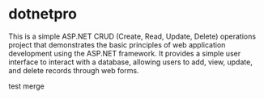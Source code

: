 # dotnetpro
This is a simple ASP.NET CRUD (Create, Read, Update, Delete) operations project that demonstrates the basic principles of web application development using the ASP.NET framework. It provides a simple user interface to interact with a database, allowing users to add, view, update, and delete records through web forms.

test merge 